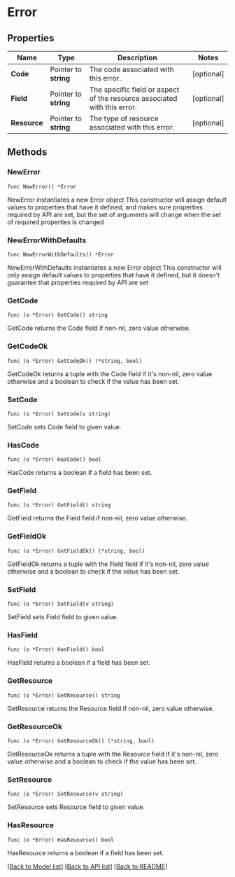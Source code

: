 # Error

## Properties

Name | Type | Description | Notes
------------ | ------------- | ------------- | -------------
**Code** | Pointer to **string** | The code associated with this error. | [optional] 
**Field** | Pointer to **string** | The specific field or aspect of the resource associated with this error. | [optional] 
**Resource** | Pointer to **string** | The type of resource associated with this error. | [optional] 

## Methods

### NewError

`func NewError() *Error`

NewError instantiates a new Error object
This constructor will assign default values to properties that have it defined,
and makes sure properties required by API are set, but the set of arguments
will change when the set of required properties is changed

### NewErrorWithDefaults

`func NewErrorWithDefaults() *Error`

NewErrorWithDefaults instantiates a new Error object
This constructor will only assign default values to properties that have it defined,
but it doesn't guarantee that properties required by API are set

### GetCode

`func (o *Error) GetCode() string`

GetCode returns the Code field if non-nil, zero value otherwise.

### GetCodeOk

`func (o *Error) GetCodeOk() (*string, bool)`

GetCodeOk returns a tuple with the Code field if it's non-nil, zero value otherwise
and a boolean to check if the value has been set.

### SetCode

`func (o *Error) SetCode(v string)`

SetCode sets Code field to given value.

### HasCode

`func (o *Error) HasCode() bool`

HasCode returns a boolean if a field has been set.

### GetField

`func (o *Error) GetField() string`

GetField returns the Field field if non-nil, zero value otherwise.

### GetFieldOk

`func (o *Error) GetFieldOk() (*string, bool)`

GetFieldOk returns a tuple with the Field field if it's non-nil, zero value otherwise
and a boolean to check if the value has been set.

### SetField

`func (o *Error) SetField(v string)`

SetField sets Field field to given value.

### HasField

`func (o *Error) HasField() bool`

HasField returns a boolean if a field has been set.

### GetResource

`func (o *Error) GetResource() string`

GetResource returns the Resource field if non-nil, zero value otherwise.

### GetResourceOk

`func (o *Error) GetResourceOk() (*string, bool)`

GetResourceOk returns a tuple with the Resource field if it's non-nil, zero value otherwise
and a boolean to check if the value has been set.

### SetResource

`func (o *Error) SetResource(v string)`

SetResource sets Resource field to given value.

### HasResource

`func (o *Error) HasResource() bool`

HasResource returns a boolean if a field has been set.


[[Back to Model list]](../README.md#documentation-for-models) [[Back to API list]](../README.md#documentation-for-api-endpoints) [[Back to README]](../README.md)



